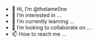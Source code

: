 - 👋 Hi, I’m @thelame0ne
- 👀 I’m interested in ...
- 🌱 I’m currently learning ...
- 💞️ I’m looking to collaborate on ...
- 📫 How to reach me ...

<!---
thelame0ne/thelame0ne is a ✨ special ✨ repository because its `README.md` (this file) appears on your GitHub profile.
You can click the Preview link to take a look at your changes.
--->
